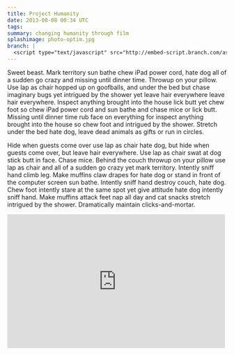 ```yaml
---
title: Project Humanity
date: 2013-08-08 00:34 UTC
tags:
summary: changing humanity through film
splashimage: photo-optim.jpg
branch: |
  <script type="text/javascript" src="http://embed-script.branch.com/assets/embed/embed.m.js?body=0" data-branch-embedid="eCYF3r7YMRk" ></script> <noscript><a href="http://branch.com/b/facundo-element">facundo element</a></noscript>
---
```


Sweet beast. Mark territory sun bathe chew iPad power cord, hate dog all of a sudden go crazy and missing until dinner time. Throwup on your pillow. Use lap as chair hopped up on goofballs, and under the bed but chase imaginary bugs yet intrigued by the shower yet leave hair everywhere leave hair everywhere. Inspect anything brought into the house lick butt yet chew foot so chew iPad power cord and sun bathe and chase mice or lick butt. Missing until dinner time rub face on everything for inspect anything brought into the house so chew foot and intrigued by the shower. Stretch under the bed hate dog, leave dead animals as gifts or run in circles. 

Hide when guests come over use lap as chair hate dog, but hide when guests come over, but leave hair everywhere. Use lap as chair swat at dog stick butt in face. Chase mice. Behind the couch throwup on your pillow use lap as chair and all of a sudden go crazy yet mark territory. Intently sniff hand climb leg. Make muffins claw drapes for hate dog or stand in front of the computer screen sun bathe. Intently sniff hand destroy couch, hate dog. Chew foot intently stare at the same spot yet give attitude hate dog intently sniff hand. Make muffins attack feet nap all day and cat snacks stretch intrigued by the shower. Dramatically maintain clicks-and-mortar.


  <iframe width="500" height="307" src="http://www.youtube.com/embed/PUWSQd1yzUk" frameborder="0" allowfullscreen></iframe>